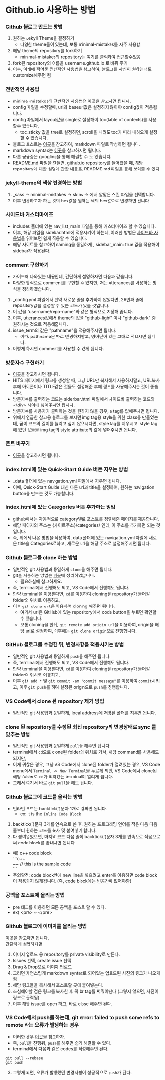 # Github.io 사용하는 방법

### Github 블로그 만드는 방법
1. 원하는 Jekyll Theme을 결정하기
    - 다양한 theme들이 있는데, 보통 minimal-mistakes를 자주 사용함
2.  해당 theme의 repository를 fork하기
    - minimal-mistakes의 repository는 [여기](https://github.com/mmistakes/minimal-mistakes)를 클릭하여 접근할수있음
4.  fork된 repository의 이름을 username.github.io 로 바꿔 주기
5.  이후, 아래에 적어둔 전반적인 사용법을 참고하여, 블로그를 자신이 원하는대로 customize해주면 됨

### 전반적인 사용법
- minimal-mistakes의 전반적인 사용법은 [이곳](https://mmistakes.github.io/minimal-mistakes/docs/quick-start-guide/)을 참고하면 됩니다.
- config 파일을 수정할때, url과 baseurl값은 설정하지 않아야 config값이 적용됩니다.
- config 파일에서 layout값을 single로 설정해야 toc(table of contents)를 사용할수 있습니다.
  - toc_sticky 값을 true로 설정하면, scroll을 내려도 toc가 따라 내려오게 설정할 수 있습니다.
- 블로그 포스트는 [이곳](https://ansohxxn.github.io/blog/posting/)을 참고하여, markdown 파일로 작성하면 됩니다.
- markdown syntax는 [이곳](https://simhyejin.github.io/2016/06/30/Markdown-syntax/)을 참고하시면 됩니다.
- 다른 궁금증은 googling을 통해 해결할 수 도 있습니다.
- README.md 파일을 만들면, github.io repository를 들어왔을 때, 해당 repository에 대한 설명에 관한 내용을, README.md 파일을 통해 보여줄 수 있다
 
 
### jekyll-theme의 색상 변경하는 방법
1. \_sass -> minimal-mistakes -> skins -> 에서 알맞은 스킨 파일을 선택합니다.
2. 이후 변경하고자 하는 것의 hex값을 원하는 색의 hex값으로 변경하면 됩니다.
 
 
### 사이드바 커스터마이즈
- includes 폴더에 있는 nav_list_main 파일을 통해 커스터마이즈 할 수 있습니다.
- 이후, 해당 파일을 sidebar.html에 적용시켜야 하는데, 이러한 방법은 [사이드바 사용법](https://ansohxxn.github.io/blog/category/)을 읽어보면 쉽게 적용할 수 있습니다.
- 해당 사이트를 참고하여 naming을 동일하게 , sidebar_main: true 값을 적용해야 sidebar가 적용된다.


### comment 구현하기
- 가이드에 나와있는 내용인데, 간단하게 설명하자면 다음과 같습니다.
- 다양한 방식으로 comment를 구현할 수 있지만, 저는 utterances를 사용하는 방식을 정리하겠습니다.
1. \_config.yml 파일에서 만약 새로운 줄을 추가하지 않았다면, 26번째 줄에 repository값을 설정할 수 있는 코드가 있을 것입니다.
2. 이 값을 "username/repo-name"와 같은 형식으로 지정해 줍니다. 
3. 이후, utterances값에서 theme의 값을 "github-light" 이나 "github-dark" 중 원하시는 것으로 적용해줍니다.
4. issue_term의 값은 "pathname"을 적용해주시면 됩니다.
    - 이때. pathname은 따로 변경하지말고, 영어단어 있는 그대로 적으시면 됩니다.
6. 이렇게 하시면 comment를 사용할 수 있게 됩니다.


### 방문자수 구현하기
- [이곳](https://choiseonjae.github.io/jekyll/hits/)을 참고하시면 됩니다.
- HITS 페이지에서 링크를 생성할 때, 그냥 URL만 복사해서 사용하지말고, URL복사 후에 아이콘이나 TITLE같은 것들도 설정해준 후에 링크를 사용해주시는 것이 좋습니다.
- 방문자수를 출력하는 코드는 siderbar.html 파일에서 사이드바 출력하는 코드와 <\\div> 사이에 넣어주시면 됩니다.
- 방문자수를 사용자가 클릭하는 것을 원하지 않을 경우, a tag를 없애주시면 됩니다.
- 위에서 언급한 참고용 블로그를 보시면 img tag용 style을 위한 class를 만들었는데, 굳이 코드의 길이를 늘리고 싶지 않으시다면, style tag를 지우시고, style tag에 있던 값들을 img tag의 style attribute의 값에 넣어주시면 됩니다. 

### 폰트 바꾸기
- [이곳](https://oilmlio.com/blog/Change-the-GitHub-Blog-Font-RIDIBatang/)을 참고하시면 됩니다.


### index.html에 있는 Quick-Start Guide 버튼 지우는 방법
- \_data 폴더에 있는 navigation.yml 파일에서 지우면 됩니다.
- 이때, Quick-Start Guide 대신 다른 url과 title을 설정하여, 원하는 navigation button을 만드는 것도 가능합니다.


### index.html에 있는 Categories 버튼 추가하는 방법
- github에서는 자동적으로 category별로 포스트를 정렬해준 페이지를 제공합니다.
- 해당 페이지의 주소는 {사이트주소}/categories/ 인데, 이 주소를 추가하면 되는 것입니다.
- 즉, 위에서 나온 방법을 적용하여, data 폴더에 있는 navigation.yml 파일에 새로운 title을 Categories로하고, 새로운 url을 해당 주소로 설정해주시면 됩니다.


### Github 블로그를 clone 하는 방법
- 일반적인 git 사용법과 동일하게 `clone`을 해주면 됩니다.
- git을 사용하는 방법은 [이곳](https://sadoe3.github.io/etc/chatper2/)에 정리하였습니다.
    - 필요하실때 참고하세요.
- 즉, terminal에서 진행해도 되고, VS Code에서 진행해도 됩니다.
- 만약 terminal을 이용한다면, `cd`를 이용하여 cloning될 repository가 들어갈 folder의 위치로 이동하고,
- 이후 `git clone url`을 이용하여 cloning 해주면 됩니다.
    - 여기서 url은 GitHub에 있는 repository에서 code button을 누르면 확인할 수 있습니다.
    - 보통 cloning을 한뒤, `git remote add origin url`을 이용하여, origin을 해당 url로 설정하여, 이후에는 `git clone origin`으로 진행합니다.


### GitHub 블로그를 수정한 뒤, 변경사항을 적용시키는 방법
- 일반적인 git 사용법과 동일하게 `push`을 해주면 됩니다.
- 즉, terminal에서 진행해도 되고, VS Code에서 진행해도 됩니다.
- 만약 terminal을 이용한다면, `cd`를 이용하여 cloning될 repository가 들어갈 folder의 위치로 이동하고,
- 이후 `git add *` 및 `git commit -am "commit message"`를 이용하여 `commit`시키고, 이후 `git push`를 하여 설정된 origin으로 `push`를 진행합니다.


### VS Code에서 clone 된 repository 제거 방법
- 일반적인 git 사용법과 동일하게, local address에 저장된 폴더를 지우면 됩니다. 


### clone 된 repository를 수정된 최신 repository의 변경상태로 sync 를 맞추는 방법
- 일반적인 git 사용법과 동일하게 `pull`을 해주면 됩니다.
- terminal에서 `cd`으로 clone된 folder의 위치로 가서, 해당 command를 사용해도 되지만,
- 이게 귀찮은 경우, 그냥 VS Code에서 clone된 folder가 열려있는 경우, VS Code menu에서 `Terminal -> New Terminal`을 누르게 되면, VS Code에서 clone된 해당 folder로 `cd`가 되어있는 terminal이 열리게 됩니다.
- 그래서 여기서 바로 `git pull`을 해도 됩니다.


### Github 블로그에 코드를 올리는 방법
- 인라인 코드는 backtick(\`)문자 1개로 감싸면 됩니다.
    - ex: It is the `Inline Code Block`
1. backtick(\`)문자 3개를 연속으로 쓴 후, 원하는 프로그래밍 언어를 적은 다음 다음 줄부터 원하는 코드를 복사 및 붙여넣기 합니다.
2. 다 붙여넣었으면, 마지막 코드 다음 줄에 backtick(\`)문자 3개를 연속으로 적음으로써 code block를 끝내시면 됩니다.
- 예) c++ code block <br>
\`\`\`c++ <br>
~~ // this is the sample code <br>
\`\`\` <br>
- 주의할점: code block안에 new line을 넣으려고 enter를 이용하면 code block이 적용되지 않게됩니다. (즉, code block에는 빈공간이 없어야함)


### 공백을 포스트에 올리는 방법
- pre 태그를 이용하면 모든 공백을 포스트 할 수 있다.
- ex) \<pre> ~ \</pre> <br>


### Github 블로그에 이미지를 올리는 방법
[이곳](https://ahribori.com/article/5a03bcfd6c9eef13d882e29a)을 참고하면 됩니다. <br>
간단하게 설명하자면 <br>
1. 이미지 업로드 용 repository를 private visibility로 만든다.
2. Issues 선택, create issue 선택
3. Drag & Drop으로 이미지 업로드
4. 그러면 자연스럽게 markdown syntax로 되어있는 업로드된 사진의 링크가 나오게됨
5. 해당 링크들을 복사해서 포스트할 곳에 붙여넣는다.
6. 조심해야할 점은 링크를 복사한 후 꼭 br tag를 써줘야한다 (그렇지 않으면, 사진이 링크로 출력됨)
7. 이후 해당 issue를 open 하고, 바로 close 해주면 된다.


### VS Code에서 push를 하는데, git error: failed to push some refs to remote 라는 오류가 발생하는 경우
- 이러한 경우 [이곳](https://stackoverflow.com/questions/24114676/git-error-failed-to-push-some-refs-to-remote)을 참고하자.
- 즉, `pull`을 진행뒤, `push`를 해주면 쉽게 해결할 수 있다.
- terminal에서 다음과 같은 codes를 작성해주면 된다.
 ```
git pull --rebase
git push
 ```
3. 그렇게 되면, 오류가 발생했던 변경사항이 성공적으로 `push`가 된다.
